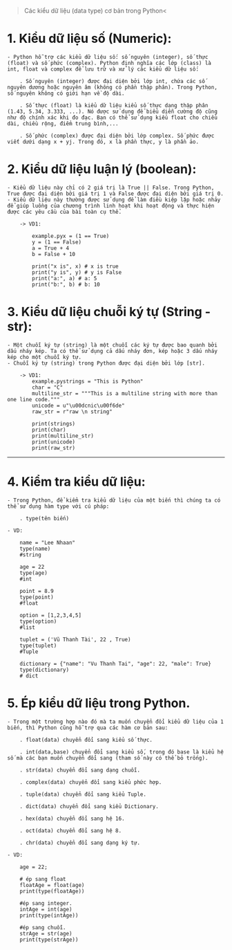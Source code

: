 > Các kiểu dữ liệu (data type) cơ bản trong Python<

# 1. Kiểu dữ liệu số (Numeric):

    - Python hỗ trợ các kiểu dữ liệu số: số nguyên (integer), số thực (float) và số phức (complex). Python định nghĩa các lớp (class) là int, float và complex để lưu trữ và xử lý các kiểu dữ liệu số:

        . Số nguyên (integer) được đại diện bởi lớp int, chứa các số nguyên dương hoặc nguyên âm (không có phần thập phân). Trong Python, số nguyên không có giới hạn về độ dài.

        . Số thực (float) là kiểu dữ liệu kiểu số thực dạng thập phân (1.43, 5.34, 3.333, ...). Nó được sử dụng để biểu diễn cường độ cũng như độ chính xác khi đo đạc. Bạn có thể sử dụng kiểu float cho chiều dài, chiều rộng, điểm trung bình,...

        . Số phức (complex) được đại diện bởi lớp complex. Số phức được viết dưới dạng x + yj. Trong đó, x là phần thực, y là phần ảo.

# 2. Kiểu dữ liệu luận lý (boolean):

    - Kiểu dữ liệu này chỉ có 2 giá trị là True || False. Trong Python, True được đại diện bởi giá trị 1 và False được đại diện bởi giá trị 0.
    - Kiểu dữ liệu này thường được sử dụng để làm điều kiệp lặp hoặc nhảy để giúp luồng của chương trình linh hoạt khi hoạt động và thực hiện được các yêu cầu của bài toàn cụ thể.

        -> VD1:

            example.pyx = (1 == True)
            y = (1 == False)
            a = True + 4
            b = False + 10

            print("x is", x) # x is true
            print("y is", y) # y is False
            print("a:", a) # a: 5
            print("b:", b) # b: 10

# 3. Kiểu dữ liệu chuỗi ký tự (String - str):

    - Một chuỗi ký tự (string) là một chuỗi các ký tự được bao quanh bởi dấu nháy kép. Ta có thể sử dụng cả dấu nháy đơn, kép hoặc 3 dấu nháy kép cho một chuỗi ký tự.
    - Chuỗi ký tự (string) trong Python được đại diện bởi lớp [str].

        -> VD1:
            example.pystrings = "This is Python"
            char = "C"
            multiline_str = """This is a multiline string with more than one line code."""
            unicode = u"\u00dcnic\u00f6de"
            raw_str = r"raw \n string"

            print(strings)
            print(char)
            print(multiline_str)
            print(unicode)
            print(raw_str)

---

# 4. Kiểm tra kiểu dữ liệu:

    - Trong Python, để kiểm tra kiểu dữ liệu của một biến thì chúng ta có thể sử dụng hàm type với cú pháp:

        . type(tên biến)

    - VD:

        name = "Lee Nhaan"
        type(name)
        #string

        age = 22
        type(age)
        #int

        point = 8.9
        type(point)
        #float

        option = [1,2,3,4,5]
        type(option)
        #list

        tuplet = ('Vũ Thanh Tài', 22 , True)
        type(tuplet)
        #Tuple

        dictionary = {"name": "Vu Thanh Tai", "age": 22, "male": True}
        type(dictionary)
        # dict

# 5. Ép kiểu dữ liệu trong Python.

    - Trong một trường hợp nào đó mà ta muốn chuyển đổi kiểu dữ liệu của 1 biến, thì Python cũng hỗ trợ qua các hàm cơ bản sau:

        . float(data) chuyển đổi sang kiểu số thực.

        . int(data,base) chuyển đổi sang kiểu số, trong đó base là kiểu hệ số mà các bạn muốn chuyển đổi sang (tham số này có thể bỏ trống).

        . str(data) chuyển đổi sang dạng chuỗi.

        . complex(data) chuyển đổi sang kiểu phức hợp.

        . tuple(data) chuyển đổi sang kiểu Tuple.

        . dict(data) chuyển đổi sang kiểu Dictionary.

        . hex(data) chuyển đổi sang hệ 16.

        . oct(data) chuyển đổi sang hệ 8.

        . chr(data) chuyển đổi sang dạng ký tự.

    - VD:

        age = 22;

        # ép sang float
        floatAge = float(age)
        print(type(floatAge))

        #ép sang integer.
        intAge = int(age)
        print(type(intAge))

        #ép sang chuỗi.
        strAge = str(age)
        print(type(strAge))
